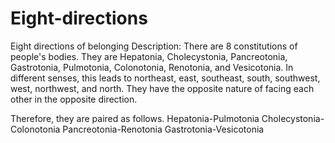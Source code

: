 # Eight-directions
Eight directions of belonging Description: There are 8 constitutions of people's bodies. They are Hepatonia, Cholecystonia, Pancreotonia, Gastrotonia, Pulmotonia, Colonotonia, Renotonia, and Vesicotonia. In different senses, this leads to northeast, east, southeast, south, southwest, west, northwest, and north. They have the opposite nature of facing each other in the opposite direction.

Therefore, they are paired as follows.
Hepatonia-Pulmotonia
Cholecystonia-Colonotonia
Pancreotonia-Renotonia
Gastrotonia-Vesicotonia
